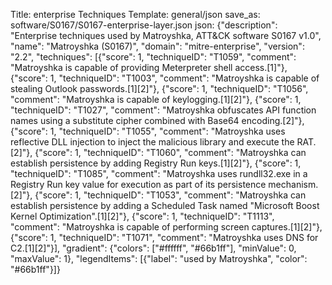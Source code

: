 Title: enterprise Techniques
Template: general/json
save_as: software/S0167/S0167-enterprise-layer.json
json: {"description": "Enterprise techniques used by Matroyshka, ATT&CK software S0167 v1.0", "name": "Matroyshka (S0167)", "domain": "mitre-enterprise", "version": "2.2", "techniques": [{"score": 1, "techniqueID": "T1059", "comment": "Matroyshka is capable of providing Meterpreter shell access.[1]"}, {"score": 1, "techniqueID": "T1003", "comment": "Matroyshka is capable of stealing Outlook passwords.[1][2]"}, {"score": 1, "techniqueID": "T1056", "comment": "Matroyshka is capable of keylogging.[1][2]"}, {"score": 1, "techniqueID": "T1027", "comment": "Matroyshka obfuscates API function names using a substitute cipher combined with Base64 encoding.[2]"}, {"score": 1, "techniqueID": "T1055", "comment": "Matroyshka uses reflective DLL injection to inject the malicious library and execute the RAT.[2]"}, {"score": 1, "techniqueID": "T1060", "comment": "Matroyshka can establish persistence by adding Registry Run keys.[1][2]"}, {"score": 1, "techniqueID": "T1085", "comment": "Matroyshka uses rundll32.exe in a Registry Run key value for execution as part of its persistence mechanism.[2]"}, {"score": 1, "techniqueID": "T1053", "comment": "Matroyshka can establish persistence by adding a Scheduled Task named \"Microsoft Boost Kernel Optimization\".[1][2]"}, {"score": 1, "techniqueID": "T1113", "comment": "Matroyshka is capable of performing screen captures.[1][2]"}, {"score": 1, "techniqueID": "T1071", "comment": "Matroyshka uses DNS for C2.[1][2]"}], "gradient": {"colors": ["#ffffff", "#66b1ff"], "minValue": 0, "maxValue": 1}, "legendItems": [{"label": "used by Matroyshka", "color": "#66b1ff"}]}